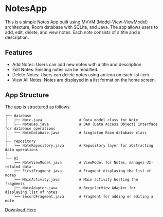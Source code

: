 # NotesApp
This is a simple Notes App built using MVVM (Model-View-ViewModel) architecture, Room database with SQLite, and Java. The app allows users to add, edit, delete, and view notes. Each note consists of a title and a description.

## Features

- Add Notes: Users can add new notes with a title and description.
- Edit Notes: Existing notes can be modified.
- Delete Notes: Users can delete notes using an icon on each list item.
- View All Notes: Notes are displayed in a list format on the home screen.

## App Structure
The app is structured as follows:
```
├── database
│   ├── Note.java                 # Data model class for Note
│   ├── NoteDao.java              # DAO (Data Access Object) interface for database operations
│   └── NoteDatabase.java         # Singleton Room database class
│
├── repository
│   └── NoteRepository.java       # Repository layer for abstracting data operations
│
└── ui
    ├── NoteViewModel.java        # ViewModel for Notes, manages UI-related data
    ├── FirstFragment.java        # Fragment displaying the list of notes
    ├── MainActivity.java         # Main activity hosting the fragments
    ├── NoteAdapter.java          # RecyclerView Adapter for displaying list of notes
    └── SecondFragment.java       # Fragment for adding or editing a note
```

[Download Here](https://drive.google.com/file/d/1SBs3sK5G-ZYQRsCDQJGiyI5sA3egOBvG/view?usp=drive_link)


